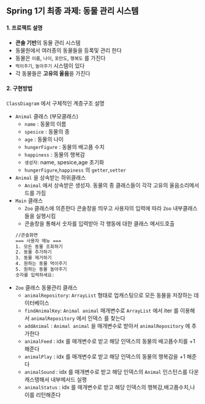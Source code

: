## Spring 1기 최종 과제: 동물 관리 시스템
#### 1. 프로젝트 설명
* **콘솔 기반**의 동물 관리 시스템
* 동물원에서 여러종의 동물들을 등록및 관리 한다
* 동물은 `이름`, `나이`, `포만도`, `행복도` 를 가진다 
* `먹이주기`, `놀아주기` 시스템이 있다
* 각 동물들은 **고유의 울음**을 가진다

#### 2. 구현방법

`ClassDiagram` 에서 구체적인 계층구조 설명
* `Animal` 클래스 (부모클래스)
  * `name` : 동물의 이름
  * `spesice` : 동물의 종
  * `age` : 동물의 나이
  * `hungerFigure` : 동물의 배고픔 수치
  * `happiness` : 동물의 행복감
  * `생성자`: name, spesice,age 초기화
  * `hungerFigure`,`happiness` 의 `getter`,`setter`
* `Animal` 을 상속받는 하위클래스
  *  `Animal` 에서 상속받은 생성자. 동물의 종 클래스들이 각각 고유의 울음소리메서드를 가짐  
* `Main` 클래스
  *  `Zoo` 클래스에 의존한다 콘솔창을 띄우고 사용자의 입력에 따라 `Zoo` 내부클래스들을 실행시킴
    * 콘솔창을 통해서 숫자를 입력받아 각 행동에 대한 클래스 메서드호출
  ```txt
  //콘솔화면
  === 사용자 메뉴 ===
  1. 모든 동물 조회하기 
  2. 동물 추가하기
  3. 동물 제거하기
  4. 원하는 동물 먹이주기
  5. 원하는 동물 놀아주기
  숫자를 입력하세요: 
  ```
* `Zoo` 클래스 동물관리 클래스
  * `animalRepository`:  `ArrayList` 형태로 업캐스팅으로 모든 동물을 저장하는 데이터베이스
  * `findAnimalKey`: `Animal animal` 매개변수로 `ArrayList` 에서 iter 를 이용해서 `animalRepository` 에서 인덱스 를 찾는다
  * `addAnimal` : `Animal animal` 을 매개변수로 받아서 `animalRepository` 에 추가한다
  * `animalFeed` : idx 를 매개변수로 받고 해당 인덱스의 동물의 배고픔수치를 +1 해준다
  * `animalPlay` : idx 를 매개변수로 받고 해당 인덱스의 동물의 행복감을 +1 해준다
  * `animalSound` : idx 를 매개변수로 받고 해당 인덱스의 `Animal` 인스턴스를 다운캐스탱해서 내부메서드 실행
  * `animalStatus` : idx 를 매개변수로 받고 해당 인덱스의 행복감,배고픔수치,나이를 리턴해준다
